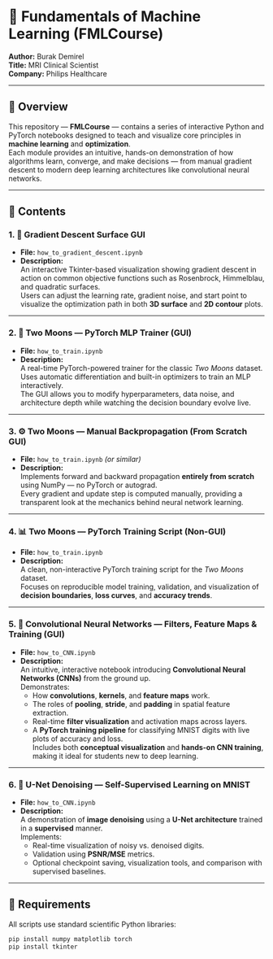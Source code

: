 # 🧠 Fundamentals of Machine Learning (FMLCourse)

**Author:** Burak Demirel  
**Title:** MRI Clinical Scientist  
**Company:** Philips Healthcare  

---

## 📘 Overview

This repository — **FMLCourse** — contains a series of interactive Python and PyTorch notebooks designed to teach and visualize core principles in **machine learning** and **optimization**.  
Each module provides an intuitive, hands-on demonstration of how algorithms learn, converge, and make decisions — from manual gradient descent to modern deep learning architectures like convolutional neural networks.

---

## 🚀 Contents

### 1. 🧩 **Gradient Descent Surface GUI**
- **File:** `how_to_gradient_descent.ipynb`  
- **Description:**  
  An interactive Tkinter-based visualization showing gradient descent in action on common objective functions such as Rosenbrock, Himmelblau, and quadratic surfaces.  
  Users can adjust the learning rate, gradient noise, and start point to visualize the optimization path in both **3D surface** and **2D contour** plots.

---

### 2. 🧠 **Two Moons — PyTorch MLP Trainer (GUI)**
- **File:** `how_to_train.ipynb`  
- **Description:**  
  A real-time PyTorch-powered trainer for the classic *Two Moons* dataset.  
  Uses automatic differentiation and built-in optimizers to train an MLP interactively.  
  The GUI allows you to modify hyperparameters, data noise, and architecture depth while watching the decision boundary evolve live.

---

### 3. ⚙️ **Two Moons — Manual Backpropagation (From Scratch GUI)**
- **File:** `how_to_train.ipynb` *(or similar)*  
- **Description:**  
  Implements forward and backward propagation **entirely from scratch** using NumPy — no PyTorch or autograd.  
  Every gradient and update step is computed manually, providing a transparent look at the mechanics behind neural network learning.

---

### 4. 📊 **Two Moons — PyTorch Training Script (Non-GUI)**
- **File:** `how_to_train.ipynb`  
- **Description:**  
  A clean, non-interactive PyTorch training script for the *Two Moons* dataset.  
  Focuses on reproducible model training, validation, and visualization of **decision boundaries**, **loss curves**, and **accuracy trends**.

---

### 5. 📸 **Convolutional Neural Networks — Filters, Feature Maps & Training (GUI)**
- **File:** `how_to_CNN.ipynb`  
- **Description:**  
  An intuitive, interactive notebook introducing **Convolutional Neural Networks (CNNs)** from the ground up.  
  Demonstrates:
  - How **convolutions**, **kernels**, and **feature maps** work.  
  - The roles of **pooling**, **stride**, and **padding** in spatial feature extraction.  
  - Real-time **filter visualization** and activation maps across layers.  
  - A **PyTorch training pipeline** for classifying MNIST digits with live plots of accuracy and loss.  
  Includes both **conceptual visualization** and **hands-on CNN training**, making it ideal for students new to deep learning.

---

### 6. 🧼 **U-Net Denoising — Self-Supervised Learning on MNIST**
- **File:** `how_to_CNN.ipynb`
- **Description:**  
  A demonstration of **image denoising** using a **U-Net architecture** trained in a **supervised** manner.  
  Implements:
  - Real-time visualization of noisy vs. denoised digits.  
  - Validation using **PSNR/MSE** metrics.  
  - Optional checkpoint saving, visualization tools, and comparison with supervised baselines.  


---

## 🧰 Requirements

All scripts use standard scientific Python libraries:

```bash
pip install numpy matplotlib torch
pip install tkinter
